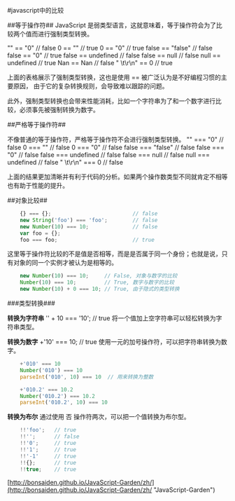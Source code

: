 #javascript中的比较

##等于操作符##
JavaScript 是弱类型语言，这就意味着，等于操作符会为了比较两个值而进行强制类型转换。

""           ==   "0"           // false
0            ==   ""            // true
0            ==   "0"           // true
false        ==   "false"       // false
false        ==   "0"           // true
false        ==   undefined     // false
false        ==   null          // false
null         ==   undefined     // true
Nan          ==   Nan           // false
" \t\r\n"    ==   0             // true

上面的表格展示了强制类型转换，这也是使用 == 被广泛认为是不好编程习惯的主要原因， 由于它的复杂转换规则，会导致难以跟踪的问题。

此外，强制类型转换也会带来性能消耗，比如一个字符串为了和一个数字进行比较，必须事先被强制转换为数字。

##严格等于操作符##

不像普通的等于操作符，严格等于操作符不会进行强制类型转换。
""           ===   "0"           // false
0            ===   ""            // false
0            ===   "0"           // false
false        ===   "false"       // false
false        ===   "0"           // false
false        ===   undefined     // false
false        ===   null          // false
null         ===   undefined     // false
" \t\r\n"    ===   0             // false

上面的结果更加清晰并有利于代码的分析。如果两个操作数类型不同就肯定不相等也有助于性能的提升。

##对象比较##
```js
    {} === {};                          // false
    new String('foo') === 'foo';        // false
    new Number(10) === 10;              // false
    var foo = {};
    foo === foo;                        // true
```

这里等于操作符比较的不是值是否相等，而是是否属于同一个身份；也就是说，只有对象的同一个实例才被认为是相等的。

```js
    new Number(10) === 10;     // False, 对象与数字的比较
    Number(10) === 10;         // True, 数字与数字的比较
    new Number(10) + 0 === 10; // True, 由于隐式的类型转换
```

###类型转换###

**转换为字符串**
'' + 10 === '10'; // true
将一个值加上空字符串可以轻松转换为字符串类型。

**转换为数字**
+'10' === 10; // true
使用一元的加号操作符，可以把字符串转换为数字。

```js
    +'010' === 10
    Number('010') === 10
    parseInt('010', 10) === 10  // 用来转换为整数

    +'010.2' === 10.2
    Number('010.2') === 10.2
    parseInt('010.2', 10) === 10
```

**转换为布尔**
通过使用 否 操作符两次，可以把一个值转换为布尔型。
```js
    !!'foo';   // true
    !!'';      // false
    !!'0';     // true
    !!'1';     // true
    !!'-1'     // true
    !!{};      // true
    !!true;    // true
```




[http://bonsaiden.github.io/JavaScript-Garden/zh/](http://bonsaiden.github.io/JavaScript-Garden/zh/ "JavaScript-Garden")
